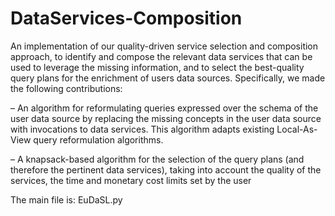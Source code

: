 # DataServices-Composition
An implementation of our quality-driven service selection and composition approach, to identify and compose the relevant data services that can be used to leverage the missing information, and to select the best-quality query plans for the enrichment of users data sources. Specifically, we made the following contributions:

– An algorithm for reformulating queries expressed over the schema of the user data source by replacing the missing concepts in the user data source with
invocations to data services. This algorithm adapts existing Local-As-View query reformulation algorithms.

– A knapsack-based algorithm for the selection of the query plans (and therefore the pertinent data services), taking into account the quality of the
services, the time and monetary cost limits set by the user

The main file is: EuDaSL.py
